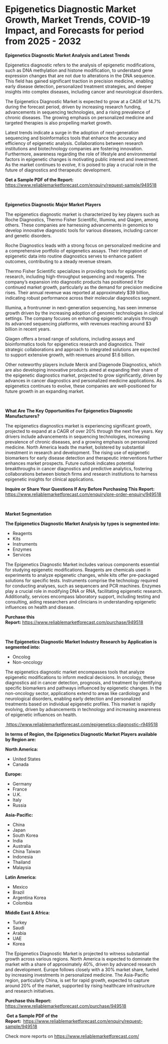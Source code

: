 <p><h1>Epigenetics Diagnostic Market Growth, Market Trends, COVID-19 Impact, and Forecasts for period from 2025 - 2032</h1></p><p><strong>Epigenetics Diagnostic Market Analysis and Latest Trends</strong></p>
<p><p>Epigenetics diagnostic refers to the analysis of epigenetic modifications, such as DNA methylation and histone modification, to understand gene expression changes that are not due to alterations in the DNA sequence. This field has gained significant traction in precision medicine, enabling early disease detection, personalized treatment strategies, and deeper insights into complex diseases, including cancer and neurological disorders.</p><p>The Epigenetics Diagnostic Market is expected to grow at a CAGR of 14.7% during the forecast period, driven by increasing research funding, advancements in sequencing technologies, and a rising prevalence of chronic diseases. The growing emphasis on personalized medicine and targeted therapies is also propelling market growth.</p><p>Latest trends indicate a surge in the adoption of next-generation sequencing and bioinformatics tools that enhance the accuracy and efficiency of epigenetic analysis. Collaborations between research institutions and biotechnology companies are fostering innovation. Furthermore, awareness regarding the role of lifestyle and environmental factors in epigenetic changes is motivating public interest and investment. As the market continues to evolve, it is poised to play a crucial role in the future of diagnostics and therapeutic development.</p></p>
<p><strong>Get a Sample PDF of the Report:&nbsp;</strong> <a href="https://www.reliablemarketforecast.com/enquiry/request-sample/949518?utm_campaign=2724&utm_medium=2&utm_source=Github&utm_content=ia&utm_term=06032025&utm_id=epigenetics-diagnostic">https://www.reliablemarketforecast.com/enquiry/request-sample/949518</a></p>
<p>&nbsp;</p>
<p><strong>Epigenetics Diagnostic Major Market Players</strong></p>
<p><p>The epigenetics diagnostic market is characterized by key players such as Roche Diagnostics, Thermo Fisher Scientific, Illumina, and Qiagen, among others. These companies are harnessing advancements in genomics to develop innovative diagnostic tools for various diseases, including cancer and genetic disorders.</p><p>Roche Diagnostics leads with a strong focus on personalized medicine and a comprehensive portfolio of epigenetics assays. Their integration of epigenetic data into routine diagnostics serves to enhance patient outcomes, contributing to a steady revenue stream.</p><p>Thermo Fisher Scientific specializes in providing tools for epigenetic research, including high-throughput sequencing and reagents. The company’s expansion into diagnostic products has positioned it for continued market growth, particularly as the demand for precision medicine rises. Their annual revenue was reported at approximately $39 billion, indicating robust performance across their molecular diagnostics segment.</p><p>Illumina, a frontrunner in next-generation sequencing, has seen immense growth driven by the increasing adoption of genomic technologies in clinical settings. The company focuses on enhancing epigenetic analysis through its advanced sequencing platforms, with revenues reaching around $3 billion in recent years.</p><p>Qiagen offers a broad range of solutions, including assays and bioinformatics tools for epigenetics research and diagnostics. Their strategic collaborations and approach to integrated solutions are expected to support extensive growth, with revenues around $1.6 billion.</p><p>Other noteworthy players include Merck and Diagenode Diagnostics, which are also developing innovative products aimed at expanding their share of the epigenetic diagnostics market, projected to grow significantly, driven by advances in cancer diagnostics and personalized medicine applications. As epigenetics continues to evolve, these companies are well-positioned for future growth in an expanding market.</p></p>
<p>&nbsp;</p>
<p><strong>What Are The Key Opportunities For Epigenetics Diagnostic Manufacturers?</strong></p>
<p><p>The epigenetics diagnostics market is experiencing significant growth, projected to expand at a CAGR of over 20% through the next five years. Key drivers include advancements in sequencing technologies, increasing prevalence of chronic diseases, and a growing emphasis on personalized medicine. North America leads the market, bolstered by substantial investment in research and development. The rising use of epigenetic biomarkers for early disease detection and therapeutic interventions further enhances market prospects. Future outlook indicates potential breakthroughs in cancer diagnostics and predictive analytics, fostering collaborations between biotech firms and research institutions to harness epigenetic insights for clinical applications.</p></p>
<p><strong>Inquire or Share Your Questions If Any Before Purchasing This Report:</strong> <a href="https://www.reliablemarketforecast.com/enquiry/pre-order-enquiry/949518?utm_campaign=2724&utm_medium=2&utm_source=Github&utm_content=ia&utm_term=06032025&utm_id=epigenetics-diagnostic">https://www.reliablemarketforecast.com/enquiry/pre-order-enquiry/949518</a></p>
<p>&nbsp;</p>
<p><strong>Market Segmentation</strong></p>
<p><strong>The Epigenetics Diagnostic Market Analysis by types is segmented into:</strong></p>
<p><ul><li>Reagents</li><li>Kits</li><li>Instruments</li><li>Enzymes</li><li>Services</li></ul></p>
<p><p>The Epigenetics Diagnostic Market includes various components essential for studying epigenetic modifications. Reagents are chemicals used in experiments to analyze epigenetic changes, while kits offer pre-packaged solutions for specific tests. Instruments comprise the technology required for conducting analyses, such as sequencers and PCR machines. Enzymes play a crucial role in modifying DNA or RNA, facilitating epigenetic research. Additionally, services encompass laboratory support, including testing and consulting, aiding researchers and clinicians in understanding epigenetic influences on health and disease.</p></p>
<p><strong>Purchase this Report:&nbsp;</strong><a href="https://www.reliablemarketforecast.com/purchase/949518?utm_campaign=2724&utm_medium=2&utm_source=Github&utm_content=ia&utm_term=06032025&utm_id=epigenetics-diagnostic">https://www.reliablemarketforecast.com/purchase/949518</a></p>
<p>&nbsp;</p>
<p><strong>The Epigenetics Diagnostic Market Industry Research by Application is segmented into:</strong></p>
<p><ul><li>Oncolog</li><li>Non-oncology</li></ul></p>
<p><p>The epigenetics diagnostic market encompasses tools that analyze epigenetic modifications to inform medical decisions. In oncology, these diagnostics aid in cancer detection, prognosis, and treatment by identifying specific biomarkers and pathways influenced by epigenetic changes. In the non-oncology sector, applications extend to areas like cardiology and neurological disorders, enabling early detection and personalized treatments based on individual epigenetic profiles. This market is rapidly evolving, driven by advancements in technology and increasing awareness of epigenetic influences on health.</p></p>
<p><a href="https://www.reliablemarketforecast.com/epigenetics-diagnostic-r949518?utm_campaign=2724&utm_medium=2&utm_source=Github&utm_content=ia&utm_term=06032025&utm_id=epigenetics-diagnostic">&nbsp;https://www.reliablemarketforecast.com/epigenetics-diagnostic-r949518</a></p>
<p><strong>In terms of Region, the Epigenetics Diagnostic Market Players available by Region are:</strong></p>
<p>
    <p> <strong> North America: </strong>
        <ul>
            <li>United States</li>
            <li>Canada</li>
        </ul>
        </p> 
    <p> <strong> Europe: </strong>
        <ul>
            <li>Germany</li>
            <li>France</li>
            <li>U.K.</li>
            <li>Italy</li>
            <li>Russia</li>
        </ul>
        </p> 
    <p> <strong> Asia-Pacific: </strong>
        <ul>
            <li>China</li>
            <li>Japan</li>
            <li>South Korea</li>
            <li>India</li>
            <li>Australia</li>
            <li>China Taiwan</li>
            <li>Indonesia</li>
            <li>Thailand</li>
            <li>Malaysia</li>
        </ul>
        </p> 
    <p> <strong> Latin America: </strong>
        <ul>
            <li>Mexico</li>
            <li>Brazil</li>
            <li>Argentina Korea</li>
            <li>Colombia</li>
        </ul>
        </p> 
    <p> <strong> Middle East & Africa: </strong>
        <ul>
            <li>Turkey</li>
            <li>Saudi</li>
            <li>Arabia</li>
            <li>UAE</li>
            <li>Korea</li>
        </ul>
    </p>
    </p>
<p><p>The Epigenetics Diagnostic Market is projected to witness substantial growth across various regions. North America is expected to dominate the market with a share of approximately 40%, driven by advanced research and development. Europe follows closely with a 30% market share, fueled by increasing investments in personalized medicine. The Asia-Pacific region, particularly China, is set for rapid growth, expected to capture around 20% of the market, supported by rising healthcare infrastructure and research initiatives.</p></p>
<p><strong>Purchase this Report: </strong><a href="https://www.reliablemarketforecast.com/purchase/949518?utm_campaign=2724&utm_medium=2&utm_source=Github&utm_content=ia&utm_term=06032025&utm_id=epigenetics-diagnostic">https://www.reliablemarketforecast.com/purchase/949518</a></p>
<p>&nbsp;<strong>Get a Sample PDF of the Report:&nbsp;&nbsp;</strong><a href="https://www.reliablemarketforecast.com/enquiry/request-sample/949518?utm_campaign=2724&utm_medium=2&utm_source=Github&utm_content=ia&utm_term=06032025&utm_id=epigenetics-diagnostic">https://www.reliablemarketforecast.com/enquiry/request-sample/949518</a></p>
<p><strong></strong></p>
<p>Check more reports on <a href="https://www.reliablemarketforecast.com/?utm_campaign=2724&utm_medium=2&utm_source=Github&utm_content=ia&utm_term=06032025&utm_id=epigenetics-diagnostic">https://www.reliablemarketforecast.com/</a></p>
